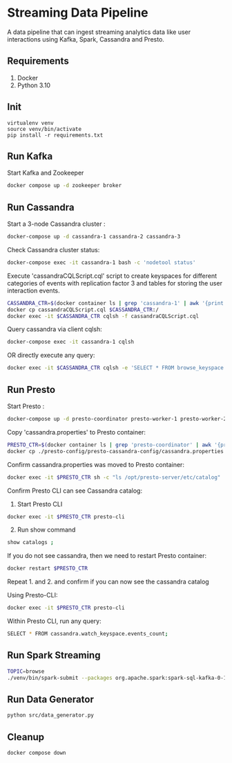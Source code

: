 # Streaming Data Pipeline

A data pipeline that can ingest streaming analytics data like user interactions using Kafka, Spark, Cassandra and
Presto.

## Requirements

1. Docker
2. Python 3.10

## Init

```shell
virtualenv venv
source venv/bin/activate
pip install -r requirements.txt
```

## Run Kafka

Start Kafka and Zookeeper

```sh
docker compose up -d zookeeper broker
```

## Run Cassandra

Start a 3-node Cassandra cluster :

```sh
docker-compose up -d cassandra-1 cassandra-2 cassandra-3
```

Check Cassandra cluster status:

```sh
docker-compose exec -it cassandra-1 bash -c 'nodetool status'
```

Execute 'cassandraCQLScript.cql' script to create keyspaces for different categories of events with replication factor 3
and tables for storing the user interaction events.

```sh 
CASSANDRA_CTR=$(docker container ls | grep 'cassandra-1' | awk '{print $1}')
docker cp cassandraCQLScript.cql $CASSANDRA_CTR:/
docker exec -it $CASSANDRA_CTR cqlsh -f cassandraCQLScript.cql 
```

Query cassandra via client cqlsh:

```sh
docker-compose exec -it cassandra-1 cqlsh
```

OR directly execute any query:

```sh
docker exec -it $CASSANDRA_CTR cqlsh -e 'SELECT * FROM browse_keyspace.events_count'
```

## Run Presto

Start Presto :

```sh
docker-compose up -d presto-coordinator presto-worker-1 presto-worker-2
```

Copy 'cassandra.properties' to Presto container:

```sh
PRESTO_CTR=$(docker container ls | grep 'presto-coordinator' | awk '{print $1}') 
docker cp ./presto-config/presto-cassandra-config/cassandra.properties $PRESTO_CTR:/opt/presto-server/etc/catalog/cassandra.properties
```

Confirm cassandra.properties was moved to Presto container:

```sh
docker exec -it $PRESTO_CTR sh -c "ls /opt/presto-server/etc/catalog"
```

Confirm Presto CLI can see Cassandra catalog:

1. Start Presto CLI

```sh
docker exec -it $PRESTO_CTR presto-cli
```

2. Run show command

```sh
show catalogs ;
```

If you do not see cassandra, then we need to restart Presto container:

```sh
docker restart $PRESTO_CTR
```

Repeat 1. and 2. and confirm if you can now see the cassandra catalog

Using Presto-CLI:

```sh
docker exec -it $PRESTO_CTR presto-cli
```

Within Presto CLI, run any query:

```sh
SELECT * FROM cassandra.watch_keyspace.events_count;
```

## Run Spark Streaming

```sh
TOPIC=browse
./venv/bin/spark-submit --packages org.apache.spark:spark-sql-kafka-0-10_2.12:3.3.1,com.datastax.spark:spark-cassandra-connector_2.12:3.2.0 src/spark.py $TOPIC
```

## Run Data Generator

```sh
python src/data_generator.py
```

## Cleanup

```sh
docker compose down
```
